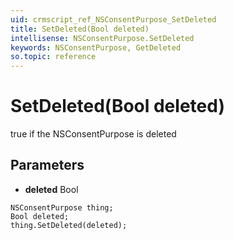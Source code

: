 ```yaml
---
uid: crmscript_ref_NSConsentPurpose_SetDeleted
title: SetDeleted(Bool deleted)
intellisense: NSConsentPurpose.SetDeleted
keywords: NSConsentPurpose, GetDeleted
so.topic: reference
---
```


# SetDeleted(Bool deleted)

true if the NSConsentPurpose is deleted

## Parameters

* **deleted** Bool

```crmscript
NSConsentPurpose thing;
Bool deleted;
thing.SetDeleted(deleted);
```

